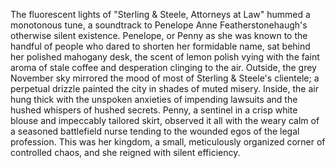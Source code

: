 The fluorescent lights of "Sterling & Steele, Attorneys at Law" hummed a monotonous tune, a soundtrack to Penelope Anne Featherstonehaugh's otherwise silent existence.  Penelope, or Penny as she was known to the handful of people who dared to shorten her formidable name, sat behind her polished mahogany desk, the scent of lemon polish vying with the faint aroma of stale coffee and desperation clinging to the air.  Outside, the grey November sky mirrored the mood of most of Sterling & Steele's clientele; a perpetual drizzle painted the city in shades of muted misery.  Inside, the air hung thick with the unspoken anxieties of impending lawsuits and the hushed whispers of hushed secrets.  Penny, a sentinel in a crisp white blouse and impeccably tailored skirt, observed it all with the weary calm of a seasoned battlefield nurse tending to the wounded egos of the legal profession.  This was her kingdom, a small, meticulously organized corner of controlled chaos, and she reigned with silent efficiency.

